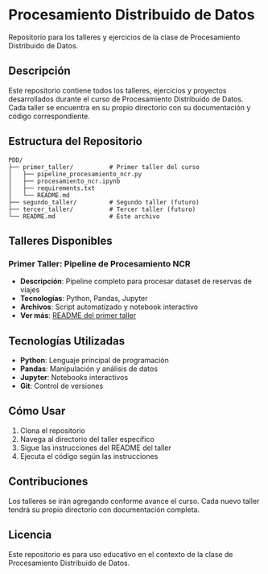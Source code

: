 # Procesamiento Distribuido de Datos

Repositorio para los talleres y ejercicios de la clase de Procesamiento Distribuido de Datos.

## Descripción

Este repositorio contiene todos los talleres, ejercicios y proyectos desarrollados durante el curso de Procesamiento Distribuido de Datos. Cada taller se encuentra en su propio directorio con su documentación y código correspondiente.

## Estructura del Repositorio

```
PDD/
├── primer_taller/          # Primer taller del curso
│   ├── pipeline_procesamiento_ncr.py
│   ├── procesamiento_ncr.ipynb
│   ├── requirements.txt
│   └── README.md
├── segundo_taller/         # Segundo taller (futuro)
├── tercer_taller/          # Tercer taller (futuro)
└── README.md               # Este archivo
```

## Talleres Disponibles

### Primer Taller: Pipeline de Procesamiento NCR
- **Descripción**: Pipeline completo para procesar dataset de reservas de viajes
- **Tecnologías**: Python, Pandas, Jupyter
- **Archivos**: Script automatizado y notebook interactivo
- **Ver más**: [README del primer taller](primer_taller/README.md)

## Tecnologías Utilizadas

- **Python**: Lenguaje principal de programación
- **Pandas**: Manipulación y análisis de datos
- **Jupyter**: Notebooks interactivos
- **Git**: Control de versiones

## Cómo Usar

1. Clona el repositorio
2. Navega al directorio del taller específico
3. Sigue las instrucciones del README del taller
4. Ejecuta el código según las instrucciones

## Contribuciones

Los talleres se irán agregando conforme avance el curso. Cada nuevo taller tendrá su propio directorio con documentación completa.

## Licencia

Este repositorio es para uso educativo en el contexto de la clase de Procesamiento Distribuido de Datos.
